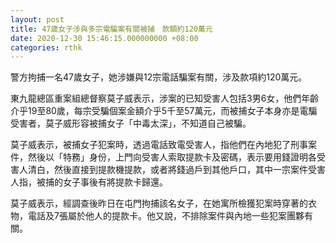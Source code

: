 ```yaml
---
layout: post
title: 47歲女子涉與多宗電騙案有關被捕　款額約120萬元
date: 2020-12-30 15:46:15.000000000 +08:00
categories: rthk
---
```


警方拘捕一名47歲女子，她涉嫌與12宗電話騙案有關，涉及款項約120萬元。

東九龍總區重案組總督察莫子威表示，涉案的已知受害人包括3男6女，他們年齡介乎19至80歲，每宗受騙個案金額介乎5千至57萬元，而被捕女子本身亦是電騙受害者，莫子威形容被捕女子「中毒太深」，不知道自己被騙。

莫子威表示，被捕女子犯案時，透過電話致電受害人，指他們在內地犯了刑事案件，然後以「特務」身份，上門向受害人索取提款卡及密碼，表示要用錢證明各受害人清白，然後直接到提款機提款，或者將錢過戶到其他戶口，其中一宗案件受害人指，被捕的女子事後有將提款卡歸還。

莫子威表示，經調查後昨日在屯門拘捕該名女子，在她寓所檢獲犯案時穿著的衣物，電話及7張屬於他人的提款卡。他又說，不排除案件與內地一些犯案團夥有關。
